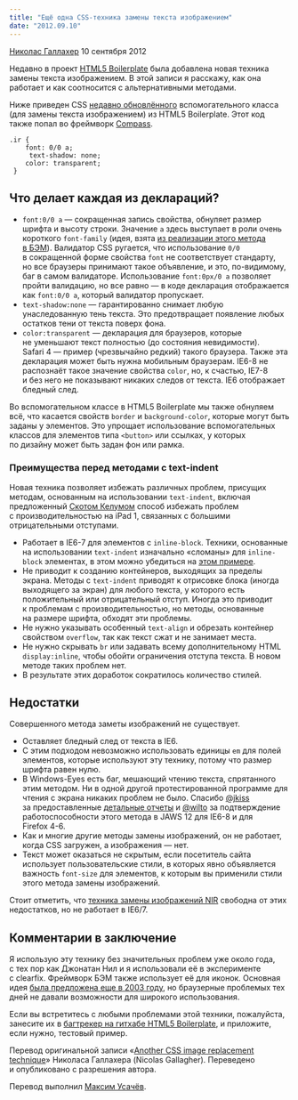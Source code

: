 ```yaml
---
title: "Ещё одна CSS-техника замены текста изображением"
date: "2012.09.10"
---
```


[Николас Галлахер](http://nicolasgallagher.com/) 10 сентября 2012

Недавно в проект [HTML5 Boilerplate](https://github.com/h5bp/html5-boilerplate) была добавлена новая техника замены текста изображением. В этой записи я расскажу, как она работает и как соотносится с альтернативными методами.

Ниже приведен CSS [недавно обновлённого](https://github.com/h5bp/html5-boilerplate/commit/aa0396eae757c9e03dda4e463fb0d4db5a5f82d7) вспомогательного класса (для замены текста изображением) из HTML5 Boilerplate. Этот код также попал во фреймворк [Compass](http://compass-style.org/).

    .ir {
        font: 0/0 a;
         text-shadow: none;
        color: transparent;
     }

## Что делает каждая из деклараций?

- `font:0/0 a` — сокращенная запись свойства, обнуляет размер шрифта и высоту строки. Значение `a` здесь выступает в роли очень короткого `font-family` (идея, взята [из реализации этого метода в БЭМ](https://github.com/bem/bem-bl/blob/c451e7bd44b298d23c7fff9bfafe1f0a514f6aaf/blocks-desktop/b-icon/b-icon.css)). Валидатор CSS ругается, что использование `0/0` в сокращенной форме свойства `font` не соответствует стандарту, но все браузеры принимают такое объявление, и это, по-видимому, баг в самом валидаторе. Использование `font:0px/0 a` позволяет пройти валидацию, но все равно — в коде декларация отображается как `font:0/0 a`, который валидатор пропускает.
- `text-shadow:none` — гарантированно снимает любую унаследованную тень текста. Это предотвращает появление любых остатков тени от текста поверх фона.
- `color:transparent` — декларация для браузеров, которые не уменьшают текст полностью (до состояния невидимости). Safari 4 — пример (чрезвычайно редкий) такого браузера. Также эта декларация может быть нужна мобильным браузерам. IE6-8 не распознаёт такое значение свойства `color`, но, к счастью, IE7-8 и без него не показывают никаких следов от текста. IE6 отображает бледный след.

Во вспомогательном классе в HTML5 Boilerplate мы также обнуляем всё, что касается свойств `border` и `background-color`, которые могут быть заданы у элементов. Это упрощает использование вспомогательных классов для элементов типа `<button>` или ссылках, у которых по дизайну может быть задан фон или рамка.

### Преимущества перед методами с text-indent

Новая техника позволяет избежать различных проблем, присущих методам, основанным на использовании `text-indent`, включая предложенный [Скотом Келумом](http://www.zeldman.com/2012/03/01/replacing-the-9999px-hack-new-image-replacement/) cпособ избежать проблем с производительностью на iPad 1, связанных с большими отрицательными отступами.

- Работает в IE6-7 для элементов с `inline-block`. Техники, основанные на использовании `text-indent` изначально «сломаны» для `inline-block` элементах, в этом можно убедиться на [этом примере](http://jsfiddle.net/necolas/QZvYa/show/).
- Не приводит к созданию контейнеров, выходящих за пределы экрана. Методы с `text-indent` приводят к отрисовке блока (иногда выходящего за экран) для любого текста, у которого есть положительный или отрицательный отступ. Иногда это приводит к проблемам с производительностью, но методы, основанные на размере шрифта, обходят эти проблемы.
- Не нужно указывать особенный `text-align` и обрезать контейнер свойством `overflow`, так как текст сжат и не занимает места.
- Не нужно скрывать `br` или задавать всему дополнительному HTML `display:inline`, чтобы обойти ограничения отступа текста. В новом методе таких проблем нет.
- В результате этих доработок сократилось количество стилей.

## Недостатки

Совершенного метода заметы изображений не существует.

- Оставляет бледный след от текста в IE6.
- С этим подходом невозможно использовать единицы `em` для полей элементов, которые используют эту технику, потому что размер шрифта равен нулю.
- В Windows-Eyes есть баг, мешающий чтению текста, спрятанного этим методом. Ни в одной другой протестированной программе для чтения с экрана никаких проблем не было. Спасибо [@jkiss](http://twitter.com/jkiss) за предоставленные [детальные отчеты](https://github.com/h5bp/html5-boilerplate/commit/aa0396eae757c9e03dda4e463fb0d4db5a5f82d7#commitcomment-1052728) и [@wilto](http://twitter.com/wilto) за подтверждение работоспособности этого метода в JAWS 12 для IE6-8 и для Firefox 4-6.
- Как и многие другие методы замены изображений, он не работает, когда CSS загружен, а изображения — нет.
- Текст может оказаться не скрытым, если посетитель сайта использует пользовательские стили, в которых явно объявляется важность `font-size` для элементов, к которым вы применили стили этого метода замены изображений.

Стоит отметить, что [техника замены изображений NIR](http://nicolasgallagher.com/css-image-replacement-with-pseudo-elements/) свободна от этих недостатков, но не работает в IE6/7.

## Комментарии в заключение

Я использую эту технику без значительных проблем уже около года, с тех пор как Джонатан Нил и я использовали её в эксперименте с clearfix. Фреймворк БЭМ также использует её для иконок. Основная идея [была предложена еще в 2003 году](http://www.maxdesign.com.au/articles/headings-as-images/), но браузерные проблемых тех дней не давали возможности для широкого использования.

Если вы встретитесь с любыми проблемами этой техники, пожалуйста, занесите их в [багтрекер на гитхабе HTML5 Boilerplate](https://github.com/h5bp/html5-boilerplate/issues), и приложите, если нужно, тестовый пример.

Перевод оригинальной записи «[Another CSS image replacement technique](http://nicolasgallagher.com/another-css-image-replacement-technique/)» Николаса Галлахера (Nicolas Gallagher). Переведено и опубликовано с разрешения автора.

Перевод выполнил [Максим Усачёв](http://css-live.ru/).
